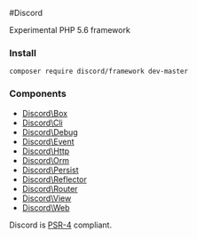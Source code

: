 #Discord

Experimental PHP 5.6 framework

### Install

`composer require discord/framework dev-master`

### Components

- [Discord\Box](https://github.com/WickedYeti/Discord-Box)
- [Discord\Cli](https://github.com/WickedYeti/Discord-Cli)
- [Discord\Debug](https://github.com/WickedYeti/Discord-Debug)
- [Discord\Event](https://github.com/WickedYeti/Discord-Event)
- [Discord\Http](https://github.com/WickedYeti/Discord-Http)
- [Discord\Orm](https://github.com/WickedYeti/Discord-Orm)
- [Discord\Persist](https://github.com/WickedYeti/Discord-Persist)
- [Discord\Reflector](https://github.com/WickedYeti/Discord-Reflector)
- [Discord\Router](https://github.com/WickedYeti/Discord-Router)
- [Discord\View](https://github.com/WickedYeti/Discord-View)
- [Discord\Web](https://github.com/WickedYeti/Discord-Web)

Discord is [PSR-4](https://github.com/php-fig/fig-standards) compliant.